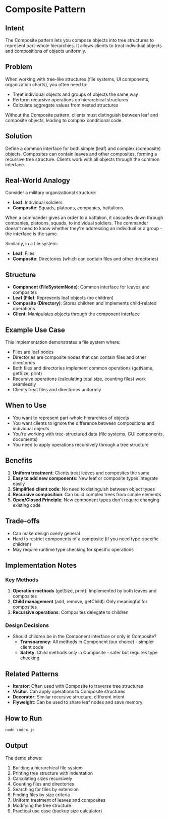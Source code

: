 # Composite Pattern

## Intent
The Composite pattern lets you compose objects into tree structures to represent part-whole hierarchies. It allows clients to treat individual objects and compositions of objects uniformly.

## Problem
When working with tree-like structures (file systems, UI components, organization charts), you often need to:
- Treat individual objects and groups of objects the same way
- Perform recursive operations on hierarchical structures
- Calculate aggregate values from nested structures

Without the Composite pattern, clients must distinguish between leaf and composite objects, leading to complex conditional code.

## Solution
Define a common interface for both simple (leaf) and complex (composite) objects. Composites can contain leaves and other composites, forming a recursive tree structure. Clients work with all objects through the common interface.

## Real-World Analogy
Consider a military organizational structure:
- **Leaf**: Individual soldiers
- **Composite**: Squads, platoons, companies, battalions

When a commander gives an order to a battalion, it cascades down through companies, platoons, squads, to individual soldiers. The commander doesn't need to know whether they're addressing an individual or a group - the interface is the same.

Similarly, in a file system:
- **Leaf**: Files
- **Composite**: Directories (which can contain files and other directories)

## Structure
- **Component (FileSystemNode)**: Common interface for leaves and composites
- **Leaf (File)**: Represents leaf objects (no children)
- **Composite (Directory)**: Stores children and implements child-related operations
- **Client**: Manipulates objects through the component interface

## Example Use Case
This implementation demonstrates a file system where:
- Files are leaf nodes
- Directories are composite nodes that can contain files and other directories
- Both files and directories implement common operations (getName, getSize, print)
- Recursive operations (calculating total size, counting files) work seamlessly
- Clients treat files and directories uniformly

## When to Use
- You want to represent part-whole hierarchies of objects
- You want clients to ignore the difference between compositions and individual objects
- You're working with tree-structured data (file systems, GUI components, documents)
- You need to apply operations recursively through a tree structure

## Benefits
1. **Uniform treatment**: Clients treat leaves and composites the same
2. **Easy to add new components**: New leaf or composite types integrate easily
3. **Simplified client code**: No need to distinguish between object types
4. **Recursive composition**: Can build complex trees from simple elements
5. **Open/Closed Principle**: New component types don't require changing existing code

## Trade-offs
- Can make design overly general
- Hard to restrict components of a composite (if you need type-specific children)
- May require runtime type checking for specific operations

## Implementation Notes

### Key Methods
1. **Operation methods** (getSize, print): Implemented by both leaves and composites
2. **Child management** (add, remove, getChild): Only meaningful for composites
3. **Recursive operations**: Composites delegate to children

### Design Decisions
- Should children be in the Component interface or only in Composite?
  - **Transparency**: All methods in Component (our choice) - simpler client code
  - **Safety**: Child methods only in Composite - safer but requires type checking

## Related Patterns
- **Iterator**: Often used with Composite to traverse tree structures
- **Visitor**: Can apply operations to Composite structures
- **Decorator**: Similar recursive structure, different intent
- **Flyweight**: Can be used to share leaf nodes and save memory

## How to Run
```bash
node index.js
```

## Output
The demo shows:
1. Building a hierarchical file system
2. Printing tree structure with indentation
3. Calculating sizes recursively
4. Counting files and directories
5. Searching for files by extension
6. Finding files by size criteria
7. Uniform treatment of leaves and composites
8. Modifying the tree structure
9. Practical use case (backup size calculator)
